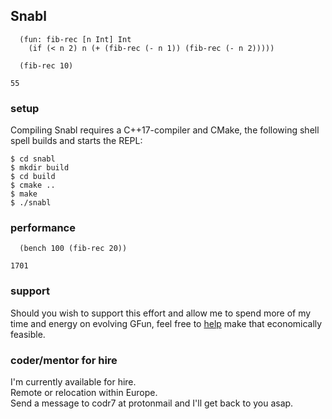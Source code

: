 ## Snabl

```
  (fun: fib-rec [n Int] Int
    (if (< n 2) n (+ (fib-rec (- n 1)) (fib-rec (- n 2)))))
    
  (fib-rec 10)

55
```

### setup

Compiling Snabl requires a C++17-compiler and CMake, the following shell spell builds and starts the REPL:

```
$ cd snabl
$ mkdir build
$ cd build
$ cmake ..
$ make
$ ./snabl
```

### performance

```
  (bench 100 (fib-rec 20))

1701
```

### support
Should you wish to support this effort and allow me to spend more of my time and energy on evolving GFun, feel free to [help](https://liberapay.com/andreas7/donate) make that economically feasible.

### coder/mentor for hire
I'm currently available for hire.<br/>
Remote or relocation within Europe.<br/>
Send a message to codr7 at protonmail and I'll get back to you asap.
